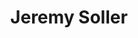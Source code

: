 ---
avatar: /images/people/jeremysoller.jpg
avatar_small: /images/people/jeremysoller_small.jpg
bio: System76 Principal Engineer, Redox OS BDFL, and Rust fanatic.
homepage: https://system76.com
instagram: null
linkedin: null
title: Jeremy Soller
twitter: https://twitter.com/jeremy_soller
type: guest
username: jeremysoller
youtube: null
---